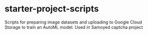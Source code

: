 # starter-project-scripts
Scripts for preparing image datasets and uploading to Google Cloud Storage to train an AutoML model. Used in Samoyed captcha project
